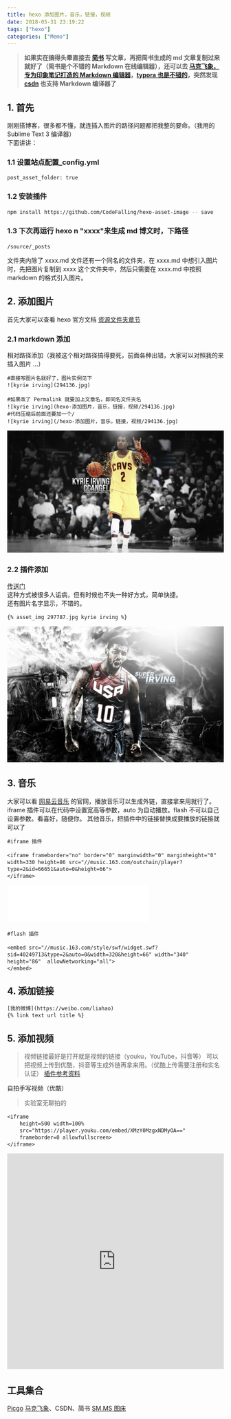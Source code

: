 ```yaml
---
title: hexo 添加图片，音乐，链接，视频
date: 2018-05-31 23:19:22
tags: ["hexo"]
categories: ["Memo"]
---
```


> **如果实在搞得头晕直接去 [简书](https://www.jianshu.com/) 写文章，再把简书生成的 md 文章复制过来就好了（简书是个不错的 Markdown 在线编辑器），还可以去 [马克飞象，专为印象笔记打造的 Markdown 编辑器](https://maxiang.io/)，[typora 也是不错的](https://www.typora.io/#)，突然发现 [csdn](https://www.csdn.net/) 也支持 Markdown 编译器了**

<!--more-->

## 1. 首先

刚刚搭博客，很多都不懂，就连插入图片的路径问题都把我整的要命。（我用的 Sublime Text 3 编译器）  
下面讲讲：
### 1.1 设置站点配置_config.yml
```
post_asset_folder: true
```
### 1.2 安装插件
```bash
npm install https://github.com/CodeFalling/hexo-asset-image -- save
```
### 1.3 下次再运行 hexo n "xxxx"来生成 md 博文时，下路径
```
/source/_posts
```
文件夹内除了 xxxx.md 文件还有一个同名的文件夹，在 xxxx.md 中想引入图片时，先把图片复制到 xxxx 这个文件夹中，然后只需要在 xxxx.md 中按照 markdown 的格式引入图片。

## 2. 添加图片
首先大家可以查看 hexo 官方文档 [资源文件夹章节](https://hexo.io/zh-cn/docs/asset-folders.html)
### 2.1 markdown 添加
相对路径添加（我被这个相对路径搞得要死，前面各种出错，大家可以对照我的来插入图片 ...）
```
#直接写图片名就好了，图片实例见下
![kyrie irving](294136.jpg)

#如果改了 Permalink 就要加上文章名，即同名文件夹名
![kyrie irving](hexo-添加图片，音乐，链接，视频/294136.jpg)
#代码压缩后前面还要加一个/
![kyrie irving](/hexo-添加图片，音乐，链接，视频/294136.jpg)

```
![kyrie irving](images/294136.jpg)

### 2.2 插件添加
[传送门](https://mr-houzi.github.io/2017/10/24/Hexo-asset-img/)  
这种方式被很多人诟病，但有时候也不失一种好方式，简单快捷。  
还有图片名字显示，不错的。  
```
{% asset_img 297787.jpg kyrie irving %}
```
![kyrie irving](images/297787.jpg)

## 3. 音乐
大家可以看 [网易云音乐](https://music.163.com) 的官网，播放音乐可以生成外链，直接拿来用就行了。iframe 插件可以在代码中设置宽高等参数，auto 为自动播放。flash 不可以自己设置参数。看喜好，随便你。
其他音乐，把插件中的链接替换成要播放的链接就可以了
```
#iframe 插件

<iframe frameborder="no" border="0" marginwidth="0" marginheight="0" width=330 height=86 src="//music.163.com/outchain/player?type=2&id=66651&auto=0&height=66">
</iframe>
```

<iframe frameborder="no" border="0" marginwidth="0" marginheight="0" width=330 height=86 src="//music.163.com/outchain/player?type=2&id=66651&auto=0&height=66"></iframe>

```
#flash 插件

<embed src="//music.163.com/style/swf/widget.swf?sid=40249713&type=2&auto=0&width=320&height=66" width="340" height="86"  allowNetworking="all">
</embed>
```

## 4. 添加链接

```
[我的微博](https://weibo.com/liahao)
{% link text url title %}
```

## 5. 添加视频
> 视频链接最好是打开就是视频的链接（youku，YouTube，抖音等）
可以把视频上传到优酷，抖音等生成外链再拿来用。（优酷上传需要注册和实名认证）
[插件参考资料](https://lruihao.cn/posts/nextplugin/)

自拍手写视频（优酷）
> 实验室无聊拍的

```
<iframe 
	height=500 width=100% 
	src="https://player.youku.com/embed/XMzY0MzgxNDMyOA==" 
	frameborder=0 allowfullscreen>
</iframe>
```

<iframe 
	height=500 width=100% 
	src="https://player.youku.com/embed/XMzY0MzgxNDMyOA==" 
	frameborder=0 allowfullscreen>
</iframe>

## 工具集合
[Picgo](https://picgo.github.io/PicGo-Doc/zh/)
[马克飞象](https://maxiang.io/)、CSDN、简书
[SM.MS 图床](https://sm.ms/)
